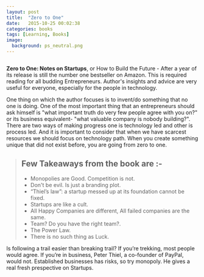 ```yaml
---
layout: post
title:  "Zero to One"
date:   2015-10-25 00:02:38
categories: books
tags: [Learning, Books]
image:
  background: ps_neutral.png
---
```

<img src="http://i.imgur.com/5s9xvPY.jpg" alt="">


**Zero to One: Notes on Startups**, or How to Build the Future - After a year of its release is still the number one bestseller on Amazon. This is required reading for all budding Entrepreneurs. Author's insights and advice are very useful for everyone, especially for the people in technology.

One thing on which the author focuses is to invent/do something that no one is doing. One of the most important thing that an entrepreneurs should ask himself is "what important truth do very few people agree with you on?" or its business equivalent- "what valuable company is nobody building?". There are two ways of making progress one is technology led and other is process led. And it is important to consider that when we have scarcest resources we should focus on technology path. When you create something unique that did not exist before, you are going from zero to one.

>**Few Takeaways from the book are :-**
>-
>- Monopolies are Good. Competition is not.
>- Don't be evil. Is just a branding plot.
>- “Thiel’s law”: a startup messed up at its foundation cannot be fixed.
>- Startups are like a cult.
>- All Happy Companies are different, All failed companies are the same.
>- Team? Do you have the right team?.
>- The Power Law.
>- There is no such thing as Luck.

Is following a trail easier than breaking trail? If you’re trekking, most people would agree. If you’re in business, Peter Thiel, a co-founder of PayPal, would not. Established businesses has risks, so try monopoly. He gives a real fresh prespective on Startups.
